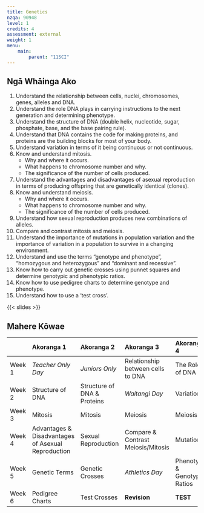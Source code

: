 ```yaml
---
title: Genetics
nzqa: 90948
level: 1
credits: 4
assessment: external
weight: 1
menu:
    main:
        parent: "11SCI"
---
```


## Ngā Whāinga Ako

1. Understand the relationship between cells, nuclei, chromosomes, genes, alleles and DNA.
2. Understand the role DNA plays in carrying instructions to the next generation and determining phenotype.
3. Understand the structure of DNA (double helix, nucleotide, sugar, phosphate, base, and the base pairing rule).
4. Understand that DNA contains the code for making proteins, and proteins are the building blocks for most of your body.
5. Understand variation in terms of it being continuous or not continuous.
6. Know and understand mitosis.
    - Why and where it occurs.
    - What happens to chromosome number and why.
    - The significance of the number of cells produced.
7. Understand the advantages and disadvantages of asexual reproduction in terms of producing offspring that are genetically identical (clones).
8. Know and understand meiosis.
    - Why and where it occurs.
    - What happens to chromosome number and why.
    - The significance of the number of cells produced.
9. Understand how sexual reproduction produces new combinations of alleles.
10. Compare and contrast mitosis and meiosis.
11. Understand the importance of mutations in population variation and the importance of variation in a population to survive in a changing environment.
12. Understand and use the terms “genotype and phenotype”, “homozygous and heterozygous” and “dominant and recessive”.
13. Know how to carry out genetic crosses using punnet squares and determine genotypic and phenotypic ratios.
14. Know how to use pedigree charts to determine genotype and phenotype.
15. Understand how to use a ‘test cross’.

{{< slides >}}

## Mahere Kōwae

|        | Akoranga 1                                         | Akoranga 2                  | Akoranga 3                         | Akoranga 4                    |
|:-------|:---------------------------------------------------|:----------------------------|:-----------------------------------|:------------------------------|
| Week 1 | _Teacher Only Day_                                 | _Juniors Only_              | Relationship between cells to DNA  | The Role of DNA               |
| Week 2 | Structure of DNA                                   | Structure of DNA & Proteins | _Waitangi Day_                     | Variation                     |
| Week 3 | Mitosis                                            | Mitosis                     | Meiosis                            | Meiosis                       |
| Week 4 | Advantages & Disadvantages of Asexual Reproduction | Sexual Reproduction         | Compare & Contrast Meiosis/Mitosis | Mutations                     |
| Week 5 | Genetic Terms                                      | Genetic Crosses             | _Athletics Day_                    | Phenotypic & Genotypic Ratios |
| Week 6 | Pedigree Charts                                    | Test Crosses                | __Revision__                       | __TEST__                      |
